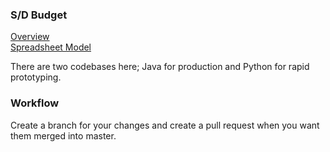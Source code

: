 ### S/D Budget

[Overview](https://drive.google.com/open?id=1cmsPvAMvFLHkXawbL03yWGK5IrPuWtpKSMGk47ZVxpY)  
[Spreadsheet Model](https://drive.google.com/open?id=1oeDGV_eggz5cU12KPztDbbuo4xT0HVqyZgy5NjZ7lwU)  

There are two codebases here; Java for production and Python for rapid prototyping.

### Workflow
Create a branch for your changes and create a pull request when you want them merged into master.